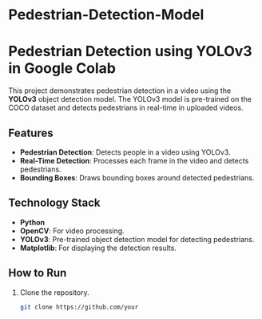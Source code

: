 # Pedestrian-Detection-Model
# Pedestrian Detection using YOLOv3 in Google Colab

This project demonstrates pedestrian detection in a video using the **YOLOv3** object detection model. The YOLOv3 model is pre-trained on the COCO dataset and detects pedestrians in real-time in uploaded videos.

## Features

- **Pedestrian Detection**: Detects people in a video using YOLOv3.
- **Real-Time Detection**: Processes each frame in the video and detects pedestrians.
- **Bounding Boxes**: Draws bounding boxes around detected pedestrians.

## Technology Stack

- **Python**
- **OpenCV**: For video processing.
- **YOLOv3**: Pre-trained object detection model for detecting pedestrians.
- **Matplotlib**: For displaying the detection results.

## How to Run

1. Clone the repository.
   ```bash
   git clone https://github.com/your
